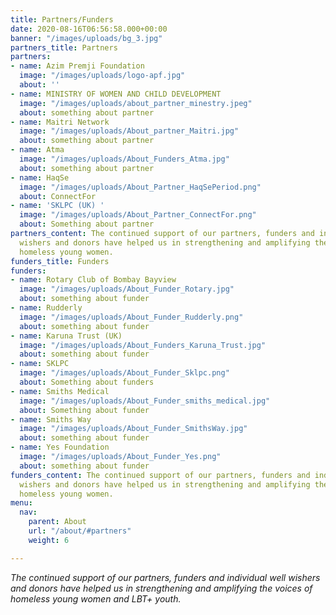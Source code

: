 ```yaml
---
title: Partners/Funders
date: 2020-08-16T06:56:58.000+00:00
banner: "/images/uploads/bg_3.jpg"
partners_title: Partners
partners:
- name: Azim Premji Foundation
  image: "/images/uploads/logo-apf.jpg"
  about: ''
- name: MINISTRY OF WOMEN AND CHILD DEVELOPMENT
  image: "/images/uploads/about_partner_minestry.jpeg"
  about: something about partner
- name: Maitri Network
  image: "/images/uploads/About_partner_Maitri.jpg"
  about: something about partner
- name: Atma
  image: "/images/uploads/About_Funders_Atma.jpg"
  about: something about partner
- name: HaqSe
  image: "/images/uploads/About_Partner_HaqSePeriod.png"
  about: ConnectFor
- name: 'SKLPC (UK) '
  image: "/images/uploads/About_Partner_ConnectFor.png"
  about: Something about partner
partners_content: The continued support of our partners, funders and individual well
  wishers and donors have helped us in strengthening and amplifying the voices of
  homeless young women.
funders_title: Funders
funders:
- name: Rotary Club of Bombay Bayview
  image: "/images/uploads/About_Funder_Rotary.jpg"
  about: something about funder
- name: Rudderly
  image: "/images/uploads/About_Funder_Rudderly.png"
  about: something about funder
- name: Karuna Trust (UK)
  image: "/images/uploads/About_Funders_Karuna_Trust.jpg"
  about: something about funder
- name: SKLPC
  image: "/images/uploads/About_Funder_Sklpc.png"
  about: Something about funders
- name: Smiths Medical
  image: "/images/uploads/About_Funder_smiths_medical.jpg"
  about: Something about funder
- name: Smiths Way
  image: "/images/uploads/About_Funder_SmithsWay.jpg"
  about: something about funder
- name: Yes Foundation
  image: "/images/uploads/About_Funder_Yes.png"
  about: something about funder
funders_content: The continued support of our partners, funders and individual well
  wishers and donors have helped us in strengthening and amplifying the voices of
  homeless young women.
menu:
  nav:
    parent: About
    url: "/about/#partners"
    weight: 6

---
```

_The continued support of our partners, funders and individual well wishers and donors have helped us in strengthening and amplifying the voices of homeless young women and LBT+ youth._